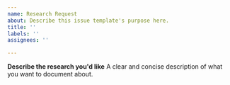 ```yaml
---
name: Research Request
about: Describe this issue template's purpose here.
title: ''
labels: ''
assignees: ''

---
```


**Describe the research you'd like**
A clear and concise description of what you want to document about.
